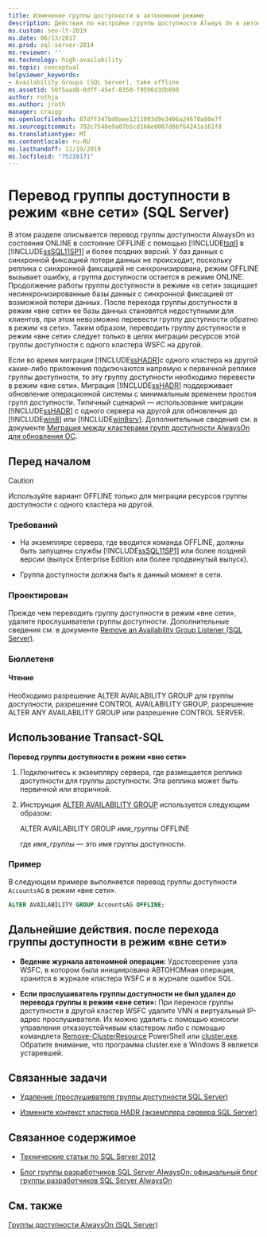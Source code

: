 ```yaml
---
title: Изменение группы доступности в автономном режиме
description: Действия по настройке группы доступности Always On в автономном режиме
ms.custom: seo-lt-2019
ms.date: 06/13/2017
ms.prod: sql-server-2014
ms.reviewer: ''
ms.technology: high-availability
ms.topic: conceptual
helpviewer_keywords:
- Availability Groups [SQL Server], take offline
ms.assetid: 50f5aad8-0dff-45ef-8350-f9596d3db898
author: rothja
ms.author: jroth
manager: craigg
ms.openlocfilehash: 87dff347bd0aee1211093d9e3406a24670a80e7f
ms.sourcegitcommit: 792c7548e9a07b5cd166e0007d06f64241a161f8
ms.translationtype: MT
ms.contentlocale: ru-RU
ms.lasthandoff: 12/19/2019
ms.locfileid: "75228171"
---
```

# <a name="take-an-availability-group-offline-sql-server"></a>Перевод группы доступности в режим «вне сети» (SQL Server)
  В этом разделе описывается перевод группы доступности AlwaysOn из состояния ONLINE в состояние OFFLINE с помощью [!INCLUDE[tsql](../includes/tsql-md.md)] в [!INCLUDE[ssSQL11SP1](../includes/sssql11sp1-md.md)] и более поздних версий. У баз данных с синхронной фиксацией потери данных не происходит, поскольку реплика с синхронной фиксацией не синхронизирована, режим OFFLINE вызывает ошибку, а группа доступности остается в режиме ONLINE. Продолжение работы группы доступности в режиме «в сети» защищает несинхронизированные базы данных с синхронной фиксацией от возможной потери данных. После перехода группы доступности в режим «вне сети» ее базы данных становятся недоступными для клиентов, при этом невозможно перевести группу доступности обратно в режим «в сети». Таким образом, переводить группу доступности в режим «вне сети» следует только в целях миграции ресурсов этой группы доступности с одного кластера WSFC на другой.  
  
 Если во время миграции [!INCLUDE[ssHADR](../includes/sshadr-md.md)]с одного кластера на другой какие-либо приложения подключаются напрямую к первичной реплике группы доступности, то эту группу доступности необходимо перевести в режим «вне сети». Миграция [!INCLUDE[ssHADR](../includes/sshadr-md.md)] поддерживает обновление операционной системы с минимальным временем простоя групп доступности. Типичный сценарий — использование миграции [!INCLUDE[ssHADR](../includes/sshadr-md.md)] с одного сервера на другой для обновления до [!INCLUDE[win8](../includes/win8-md.md)] или [!INCLUDE[win8srv](../includes/win8srv-md.md)]. Дополнительные сведения см. в документе [Миграция между кластерами групп доступности AlwaysOn для обновления ОС](https://msdn.microsoft.com/library/jj873730.aspx).  
  

  
##  <a name="BeforeYouBegin"></a>Перед началом  
  
> [!CAUTION]  
>  Используйте вариант OFFLINE только для миграции ресурсов группы доступности с одного кластера на другой.  
  
###  <a name="Prerequisites"></a>Требований  
  
-   На экземпляре сервера, где вводится команда OFFLINE, должны быть запущены службы [!INCLUDE[ssSQL11SP1](../includes/sssql11sp1-md.md)] или более поздней версии (выпуск Enterprise Edition или более продвинутый выпуск).  
  
-   Группа доступности должна быть в данный момент в сети.  
  
###  <a name="Recommendations"></a>Проектирован  
 Прежде чем переводить группу доступности в режим «вне сети», удалите прослушиватели группы доступности. Дополнительные сведения см. в документе [Remove an Availability Group Listener &#40;SQL Server&#41;](availability-groups/windows/remove-an-availability-group-listener-sql-server.md).  
  
###  <a name="Security"></a>Бюллетеня  
  
####  <a name="Permissions"></a>Чтение  
 Необходимо разрешение ALTER AVAILABILITY GROUP для группы доступности, разрешение CONTROL AVAILABILITY GROUP, разрешение ALTER ANY AVAILABILITY GROUP или разрешение CONTROL SERVER.  
  
##  <a name="TsqlProcedure"></a>Использование Transact-SQL  
 **Перевод группы доступности в режим «вне сети»**  
  
1.  Подключитесь к экземпляру сервера, где размещается реплика доступности для группы доступности. Эта реплика может быть первичной или вторичной.  
  
2.  Инструкция [ALTER AVAILABILITY GROUP](/sql/t-sql/statements/alter-availability-group-transact-sql) используется следующим образом:  
  
     ALTER AVAILABILITY GROUP *имя_группы* OFFLINE  
  
     где *имя_группы* — это имя группы доступности.  
  
### <a name="example"></a>Пример  
 В следующем примере выполняется перевод группы доступности `AccountsAG` в режим «вне сети».  
  
```sql
ALTER AVAILABILITY GROUP AccountsAG OFFLINE;  
```  
  
##  <a name="FollowUp"></a>Дальнейшие действия. после перехода группы доступности в режим «вне сети»  
  
-   **Ведение журнала автономной операции:**  Удостоверение узла WSFC, в котором была инициирована АВТОНОМная операция, хранится в журнале кластера WSFC и в журнале ошибок SQL.  
  
-   **Если прослушиватель группы доступности не был удален до перевода группы в режим «вне сети»:**  При переносе группы доступности в другой кластер WSFC удалите VNN и виртуальный IP-адрес прослушивателя. Их можно удалить с помощью консоли управления отказоустойчивым кластером либо с помощью командлета [Remove-ClusterResource](https://technet.microsoft.com/library/ee461015\(WS.10\).aspx) PowerShell или [cluster.exe](https://technet.microsoft.com/library/ee461015\(WS.10\).aspx). Обратите внимание, что программа cluster.exe в Windows 8 является устаревшей.  
  
##  <a name="RelatedTasks"></a>Связанные задачи  
  
-   [Удаление &#40;прослушивателя группы доступности SQL Server&#41;](availability-groups/windows/remove-an-availability-group-listener-sql-server.md)  
  
-   [Измените контекст кластера HADR &#40;экземпляра сервера SQL Server&#41;](availability-groups/windows/change-the-hadr-cluster-context-of-server-instance-sql-server.md)  
  
##  <a name="RelatedContent"></a>Связанное содержимое  
  
-   [Технические статьи по SQL Server 2012](https://msdn.microsoft.com/library/bb418445\(SQL.10\).aspx)  
  
-   [Блог группы разработчиков SQL Server AlwaysOn: официальный блог группы разработчиков SQL Server AlwaysOn](https://blogs.msdn.com/b/sqlalwayson/)  
  
## <a name="see-also"></a>См. также  
 [Группы доступности AlwaysOn &#40;SQL Server&#41;](availability-groups/windows/always-on-availability-groups-sql-server.md)  
